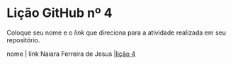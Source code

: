 # Lição GitHub nº 4

Coloque seu nome e o *link* que direciona para a atividade realizada em seu repositório.

nome | link
Naiara Ferreira de Jesus |[lição 4](/naiaraferreira/Licao_gitHub04/blob/main/README.md) 
